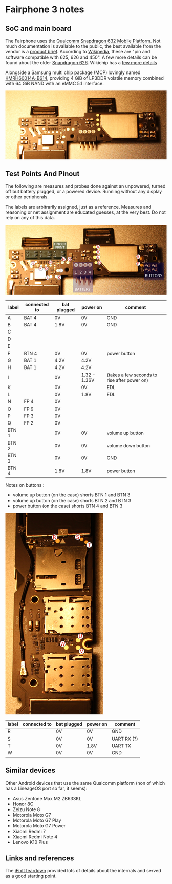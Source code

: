 # Fairphone 3 notes

## SoC and main board

The Fairphone uses the [Qualcomm Snapdragon 632 Mobile
Platform](https://www.qualcomm.com/products/snapdragon-632-mobile-platform).
Not much documentation is available to the public, the best available
from the vendor is a [product
brief](https://www.qualcomm.com/media/documents/files/snapdragon-632-mobile-platform-product-brief.pdf).
According to
[Wikipedia](https://en.wikipedia.org/wiki/List_of_Qualcomm_Snapdragon_systems-on-chip#Snapdragon_632,_670_and_675_%282018%29),
these are "pin and software compatible with 625, 626 and 450".  A few
more details can be found about the older [Snapdragon 626](sda626.md).
Wikichip has a [few more
details](https://en.wikichip.org/wiki/qualcomm/snapdragon_600/632)

Alongside a Samsung multi chip package (MCP) lovingly named
[KMRH60014A-B614](https://www.samsung.com/semiconductor/mcp/KMRH60014A-B614/),
providing 4 GiB of LP3DDR volatile memory combined with 64 GiB NAND
with an eMMC 5.1 interface.

![Top portion of the main board PCB of a Fairphone 3](/images/fp3_main_pcb_top.jpg)

## Test Points And Pinout

The following are measures and probes done against an unpowered,
turned off but battery plugged, or a powered device.  Running without
any display or other peripherals.

The labels are arbitrarily assigned, just as a reference.  Measures
and reasoning or net assignment are educated guesses, at the very
best.  Do not rely on any of this data.

![Labeled Test Points Top](/images/test_point_labels.png)

| label | connected to | bat plugged | power on     | comment                                       |
| ----- | ------------ | ----------- | ------------ | --------------------------------------------- |
| A     | BAT 4        | 0V          | 0V           | GND                                           |
| B     | BAT 4        | 1.8V        | 0V           | GND                                           |
| C     |              |             |              |                                               |
| D     |              |             |              |                                               |
| E     |              |             |              |                                               |
| F     | BTN 4        | 0V          | 0V           | power button                                  |
| G     | BAT 1        | 4.2V        | 4.2V         |                                               |
| H     | BAT 1        | 4.2V        | 4.2V         |                                               |
| I     |              | 0V          | 1.32 - 1.36V | (takes a few seconds to rise after power on)  |
| K     |              | 0V          | 0V           | EDL                                           |
| L     |              | 0V          | 1.8V         | EDL                                           |
| N     | FP 4         | 0V          |              |                                               |
| O     | FP 9         | 0V          |              |                                               |
| P     | FP 3         | 0V          |              |                                               |
| Q     | FP 2         | 0V          |              |                                               |
| BTN 1 |              | 0V          | 0V           | volume up button                              |
| BTN 2 |              | 0V          | 0V           | volume down button                            |
| BTN 3 |              | 0V          | 0V           | GND                                           |
| BTN 4 |              | 1.8V        | 1.8V         | power button                                  |

Notes on buttons :

* volume up button (on the case) shorts BTN 1 and BTN 3
* volume up button (on the case) shorts BTN 2 and BTN 3
* power button (on the case) shorts BTN 4 and BTN 3

![Labeled Test Points Left Side](/images/test_point_labels2.png)

| label | connected to | bat plugged | power on     | comment                                       |
| ----- | ------------ | ----------- | ------------ | --------------------------------------------- |
| R     |              | 0V          | 0V           | GND                                           |
| S     |              | 0V          | 0V           | UART RX (?)                                   |
| T     |              | 0V          | 1.8V         | UART TX                                       |
| W     |              | 0V          | 0V           | GND                                           |


## Similar devices

Other Android devices that use the same Qualcomm platform (non of
which has a LineageOS port so far, it seems):

* Asus Zenfone Max M2 ZB633KL
* Honor 8C
* Zeizu Note 8
* Motorola Moto G7
* Motorola Moto G7 Play
* Motorola Moto G7 Power
* Xiaomi Redmi 7
* Xiaomi Redmi Note 4
* Lenovo K10 Plus

## Links and references

The [iFixIt
teardown](https://www.ifixit.com/Teardown/Fairphone+3+Teardown/125573)
provided lots of details about the internals and served as a good
starting point.
